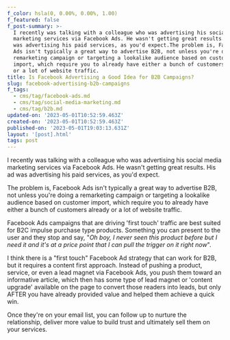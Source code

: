 ```yaml
---
f_color: hsla(0, 0.00%, 0.00%, 1.00)
f_featured: false
f_post-summary: >-
  I recently was talking with a colleague who was advertising his social media
  marketing services via Facebook Ads. He wasn't getting great results. His ad
  was advertising his paid services, as you'd expect.The problem is, Facebook
  Ads isn't typically a great way to advertise B2B, not unless you're doing a
  remarketing campaign or targeting a lookalike audience based on customer
  import, which require you to already have either a bunch of customers already
  or a lot of website traffic.
title: Is Facebook Advertising a Good Idea for B2B Campaigns?
slug: facebook-advertising-b2b-campaigns
f_tags:
  - cms/tag/facebook-ads.md
  - cms/tag/social-media-marketing.md
  - cms/tag/b2b.md
updated-on: '2023-05-01T10:52:59.463Z'
created-on: '2023-05-01T10:52:59.463Z'
published-on: '2023-05-01T19:03:13.631Z'
layout: '[post].html'
tags: post
---
```


I recently was talking with a colleague who was advertising his social media marketing services via Facebook Ads. He wasn't getting great results. His ad was advertising his paid services, as you'd expect.

The problem is, Facebook Ads isn't typically a great way to advertise B2B, not unless you're doing a remarketing campaign or targeting a lookalike audience based on customer import, which require you to already have either a bunch of customers already or a lot of website traffic.

Facebook Ads campaigns that are driving 'first touch' traffic are best suited for B2C impulse purchase type products. Something you can present to the user and they stop and say, "_Oh boy, I never seen this product before but I need it and it's at a price point that I can pull the trigger on it right now_".

I think there is a "first touch" Facebook Ad strategy that can work for B2B, but it requires a content first approach. Instead of pushing a product, service, or even a lead magnet via Facebook Ads, you push them toward an informative article, which then has some type of lead magnet or 'content upgrade' available on the page to convert those readers into leads, but only AFTER you have already provided value and helped them achieve a quick win.

Once they're on your email list, you can follow up to nurture the relationship, deliver more value to build trust and ultimately sell them on your services.
